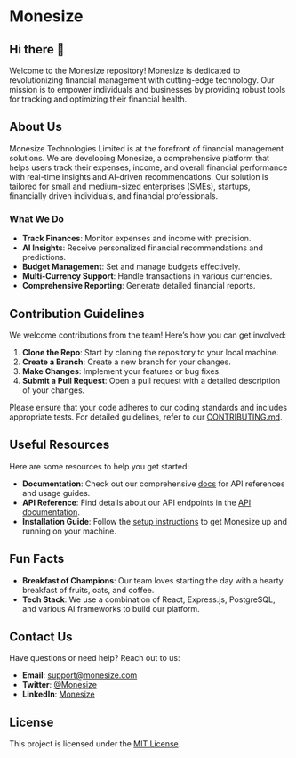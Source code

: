 # Monesize

## Hi there 👋

Welcome to the Monesize repository! Monesize is dedicated to revolutionizing financial management with cutting-edge technology. Our mission is to empower individuals and businesses by providing robust tools for tracking and optimizing their financial health.

## About Us

Monesize Technologies Limited is at the forefront of financial management solutions. We are developing Monesize, a comprehensive platform that helps users track their expenses, income, and overall financial performance with real-time insights and AI-driven recommendations. Our solution is tailored for small and medium-sized enterprises (SMEs), startups, financially driven individuals, and financial professionals.

### What We Do

- **Track Finances**: Monitor expenses and income with precision.
- **AI Insights**: Receive personalized financial recommendations and predictions.
- **Budget Management**: Set and manage budgets effectively.
- **Multi-Currency Support**: Handle transactions in various currencies.
- **Comprehensive Reporting**: Generate detailed financial reports.

## Contribution Guidelines

We welcome contributions from the team! Here’s how you can get involved:

1. **Clone the Repo**: Start by cloning the repository to your local machine.
2. **Create a Branch**: Create a new branch for your changes.
3. **Make Changes**: Implement your features or bug fixes.
4. **Submit a Pull Request**: Open a pull request with a detailed description of your changes.

Please ensure that your code adheres to our coding standards and includes appropriate tests. For detailed guidelines, refer to our [CONTRIBUTING.md](CONTRIBUTING.md).

## Useful Resources

Here are some resources to help you get started:

- **Documentation**: Check out our comprehensive [docs](docs/) for API references and usage guides.
- **API Reference**: Find details about our API endpoints in the [API documentation](docs/api.md).
- **Installation Guide**: Follow the [setup instructions](docs/installation.md) to get Monesize up and running on your machine.

## Fun Facts

- **Breakfast of Champions**: Our team loves starting the day with a hearty breakfast of fruits, oats, and coffee.
- **Tech Stack**: We use a combination of React, Express.js, PostgreSQL, and various AI frameworks to build our platform.

## Contact Us

Have questions or need help? Reach out to us:

- **Email**: [support@monesize.com](mailto:support@monesize.com)
- **Twitter**: [@Monesize](https://twitter.com/Monesize)
- **LinkedIn**: [Monesize](https://www.linkedin.com/company/monesize)

## License

This project is licensed under the [MIT License](LICENSE).
